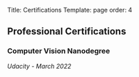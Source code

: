 Title: Certifications
Template: page
order: 4

## Professional Certifications

### Computer Vision Nanodegree

*Udacity - March 2022*
